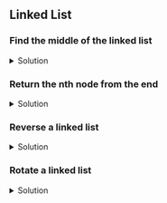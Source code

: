 ## Linked List
### Find the middle of the linked list

<details><summary>Solution</summary>

```python
def find_mid(lst):
    # Replace this placeholder return statement with your code
    sp = lst.head
    fp = lst.head

    while fp is not None and fp.next_element is not None:
        sp = sp.next_element
        fp = fp.next_element.next_element
    
    middle = sp
```
</details>

### Return the nth node from the end

<details><summary>Solution</summary>

- Use two pointers and increment first pointer n times
- start second pointer until end is reached

</details>

### Reverse a linked list

<details><summary>Solution</summary>

```python
class Solution:
    #Function to reverse a linked list.
    def reverseList(self, head):
        if head is None:
            return head
            
        # Code here
        prev = None
        curr = head
        
        while curr is not None:
            next = curr.next
            curr.next = prev
            prev = curr
            curr = next
            
        return prev
```
</details>

### Rotate a linked list

<details><summary>Solution</summary>


```python
class Solution:
    
    #Function to rotate a linked list.
    def rotate(self, head, k):
        # code here
        curr = head
        prev = None
        while k > 0:
            prev = curr
            curr = curr.next
            k -= 1
            
        if curr is None:
            return head
            
        prev.next = None
        new_head = curr
        
        while curr.next is not None:
            curr = curr.next
            
        curr.next = head
        
        return new_head
        
```

</detail>

